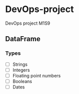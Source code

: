 # DevOps-project
DevOps project M1S9

## DataFrame

### Types

- [ ] Strings
- [ ] Integers
- [ ] Floating point numbers
- [ ] Booleans
- [ ] Dates
